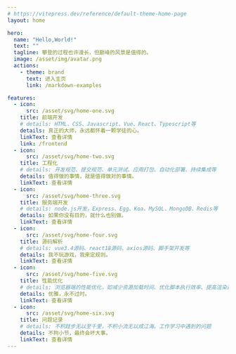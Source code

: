 ```yaml
---
# https://vitepress.dev/reference/default-theme-home-page
layout: home

hero:
  name: "Hello,World!"
  text: ""
  tagline: 攀登的过程也许漫长，但巅峰的风景是值得的。
  image: /asset/img/avatar.png
  actions:
    - theme: brand
      text: 进入主页
      link: /markdown-examples

features:
  - icon:
      src: /asset/svg/home-one.svg
    title: 前端开发
    # details: HTML、CSS、Javascript、Vue、React、Typescript等
    details: 真正的大师，永远都怀着一颗学徒的心。
    linkText: 查看详情
    link: /frontend
  - icon:
      src: /asset/svg/home-two.svg
    title: 工程化
    # details: 开发规范、提交规范、单元测试、应用打包、自动化部署、持续集成等
    details: 值得做的事情，就是值得做对的事情。
    linkText: 查看详情
  - icon:
      src: /asset/svg/home-three.svg
    title: 服务端开发
    # details: node.js开发，Express、Egg、Koa、MySQL、MongoDB、Redis等
    details: 如果你没有目的，就什么也别做。
    linkText: 查看详情
  - icon:
      src: /asset/svg/home-four.svg
    title: 源码解析
    # details: vue3.4源码、react18源码、axios源码、脚手架开发等
    details: 我不玩游戏，我来定规则。
    linkText: 查看详情
  - icon:
      src: /asset/svg/home-five.svg
    title: 性能优化
    # details: 浏览器端的性能优化，如减少资源加载时间、优化脚本执行效率、提高渲染速度等
    details: 优雅，永不过时。
    linkText: 查看详情
  - icon:
      src: /asset/svg/home-six.svg
    title: 问题记录
    # details: 不积跬步无以至千里，不积小流无以成江海。工作学习中遇到的问题
    details: 不拘小节，最终会坏大事。
    linkText: 查看详情
---
```

